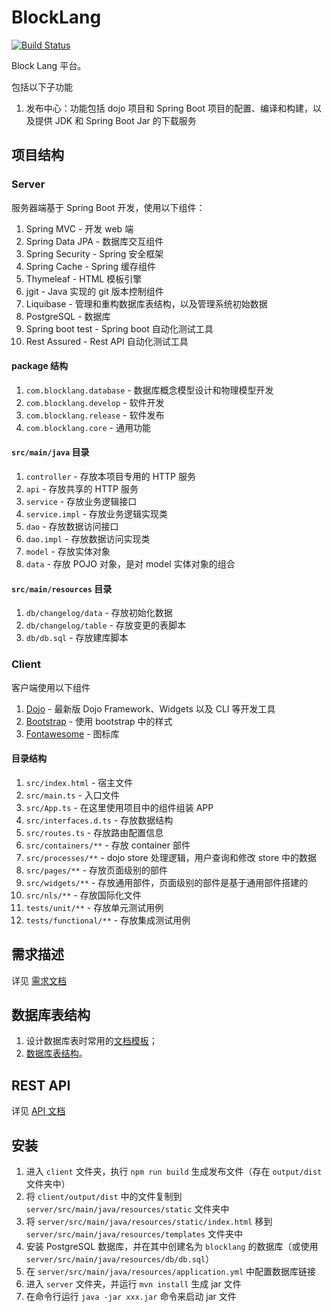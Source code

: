 ﻿# BlockLang

[![Build Status](https://travis-ci.org/blocklang/blocklang.com.svg?branch=master)](https://travis-ci.org/blocklang/blocklang.com)

Block Lang 平台。

包括以下子功能

1. 发布中心：功能包括 dojo 项目和 Spring Boot 项目的配置、编译和构建，以及提供 JDK 和 Spring Boot Jar 的下载服务

## 项目结构

### Server

服务器端基于 Spring Boot 开发，使用以下组件：

1. Spring MVC - 开发 web 端
2. Spring Data JPA - 数据库交互组件
3. Spring Security - Spring 安全框架
4. Spring Cache - Spring 缓存组件
5. Thymeleaf - HTML 模板引擎
6. jgit - Java 实现的 git 版本控制组件
7. Liquibase - 管理和重构数据库表结构，以及管理系统初始数据
8. PostgreSQL - 数据库
9. Spring boot test - Spring boot 自动化测试工具
10. Rest Assured - Rest API 自动化测试工具

#### package 结构

1. `com.blocklang.database` - 数据库概念模型设计和物理模型开发
2. `com.blocklang.develop` - 软件开发
3. `com.blocklang.release` - 软件发布
4. `com.blocklang.core` - 通用功能

#### `src/main/java` 目录

1. `controller` - 存放本项目专用的 HTTP 服务
2. `api` - 存放共享的 HTTP 服务
3. `service` - 存放业务逻辑接口
4. `service.impl` - 存放业务逻辑实现类
5. `dao` - 存放数据访问接口
6. `dao.impl` - 存放数据访问实现类
7. `model` - 存放实体对象
8. `data` - 存放 POJO 对象，是对 model 实体对象的组合

#### `src/main/resources` 目录

1. `db/changelog/data` - 存放初始化数据
2. `db/changelog/table` - 存放变更的表脚本
3. `db/db.sql` - 存放建库脚本

### Client

客户端使用以下组件

1. [Dojo](https://dojo.io/) - 最新版 Dojo Framework、Widgets 以及 CLI 等开发工具
2. [Bootstrap](http://getbootstrap.com/) - 使用 bootstrap 中的样式
3. [Fontawesome](https://fontawesome.com/) - 图标库

#### 目录结构

1. `src/index.html` - 宿主文件
2. `src/main.ts` - 入口文件
3. `src/App.ts` - 在这里使用项目中的组件组装 APP
4. `src/interfaces.d.ts` - 存放数据结构
5. `src/routes.ts` - 存放路由配置信息
6. `src/containers/**` - 存放 container 部件
7. `src/processes/**` - dojo store 处理逻辑，用户查询和修改 store 中的数据
8. `src/pages/**` - 存放页面级别的部件
9. `src/widgets/**` - 存放通用部件，页面级别的部件是基于通用部件搭建的
10. `src/nls/**` - 存放国际化文件
11. `tests/unit/**` - 存放单元测试用例
12. `tests/functional/**` - 存放集成测试用例

## 需求描述

详见 [需求文档](docs/spec/README.md)

## 数据库表结构

1. 设计数据库表时常用的[文档模板](docs/db/TEMPLATE.md)；
2. [数据库表结构](docs/db/README.md)。

## REST API

详见 [API 文档](docs/API/README.md)

## 安装

1. 进入 `client` 文件夹，执行 `npm run build` 生成发布文件（存在 `output/dist` 文件夹中）
2. 将 `client/output/dist` 中的文件复制到 `server/src/main/java/resources/static` 文件夹中
3. 将 `server/src/main/java/resources/static/index.html` 移到 `server/src/main/java/resources/templates` 文件夹中
4. 安装 PostgreSQL 数据库，并在其中创建名为 `blocklang` 的数据库（或使用 `server/src/main/java/resources/db/db.sql`）
5. 在 `server/src/main/java/resources/application.yml` 中配置数据库链接
6. 进入 `server` 文件夹，并运行 `mvn install` 生成 jar 文件
7. 在命令行运行 `java -jar xxx.jar` 命令来启动 jar 文件